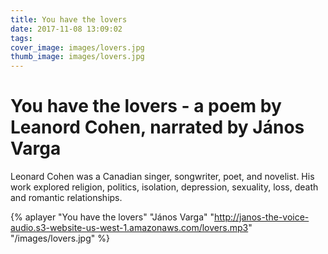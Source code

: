 ```yaml
---
title: You have the lovers
date: 2017-11-08 13:09:02
tags:
cover_image: images/lovers.jpg
thumb_image: images/lovers.jpg
---
```

# You have the lovers - a poem by Leanord Cohen, narrated by János Varga

Leonard Cohen was a Canadian singer, songwriter, poet, and novelist. His work explored religion, politics, isolation, depression, sexuality, loss, death and romantic relationships.

{% aplayer "You have the lovers" "János Varga" "http://janos-the-voice-audio.s3-website-us-west-1.amazonaws.com/lovers.mp3"  "/images/lovers.jpg"  %}
